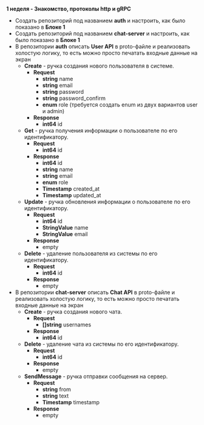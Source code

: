 **1 неделя - Знакомство, протоколы http и gRPC**

- Создать репозиторий под названием **auth** и настроить, как было показано в **Блоке 1**
- Создать репозиторий под названием **chat-server** и настроить, как было показано в **Блоке 1**
- В репозитории **auth** описать **User API** в proto-файле и реализовать холостую логику, то есть можно просто печатать входные данные на экран
    - **Create** - ручка создания нового пользователя в системе.
        - **Request**
            - **string** name
            - **string** email
            - **string** password
            - **string** password_confirm
            - **enum** role (требуется создать enum из двух вариантов user и admin)
        - **Response**
            - **int64** id
    - **Get** - ручка получения информации о пользователе по его идентификатору.
        - **Request**
            - **int64** id
        - **Response**
            - **int64** id
            - **string** name
            - **string** email
            - **enum** role
            - **Timestamp** created_at
            - **Timestamp** updated_at
    - **Update** - ручка обновления информации о пользователе по его идентификатору.
        - **Request**
            - **int64** id
            - **StringValue** name
            - **StringValue** email
        - **Response**
            - empty
    - **Delete** - удаление пользователя из системы по его идентификатору.
        - **Request**
            - **int64** id
        - **Response**
            - empty
- В репозитории **chat-server** описать **Chat API** в proto-файле и реализовать холостую логику, то есть можно просто печатать входные данные на экран
    - **Create** - ручка создания нового чата.
        - **Request**
            - **\[\]string** usernames
        - **Response**
            - **int64** id
    - **Delete** - удаление чата из системы по его идентификатору.
        - **Request**
            - **int64** id
        - **Response**
            - empty
    - **SendMessage** - ручка отправки сообщения на сервер.
        - **Request**
            - **string** from
            - **string** text
            - **Timestamp** timestamp
        - **Response**
            - empty